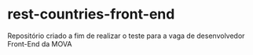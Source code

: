 # rest-countries-front-end
Repositório criado a fim de realizar o teste para a vaga de desenvolvedor Front-End da MOVA
